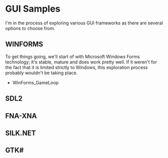 # GUI Samples

I'm in the process of exploring various GUI frameworks as there are several options to choose from.

## WINFORMS

To get things going, we'll start of with Microsoft Windows Forms technology; it's stable, mature and does work pretty well.  If it weren't for the fact that it is limited strictly to Windows, this exploration process probably wouldn't be taking place.

- WinForms_GameLoop

## SDL2

## FNA-XNA

## SILK.NET

## GTK#
